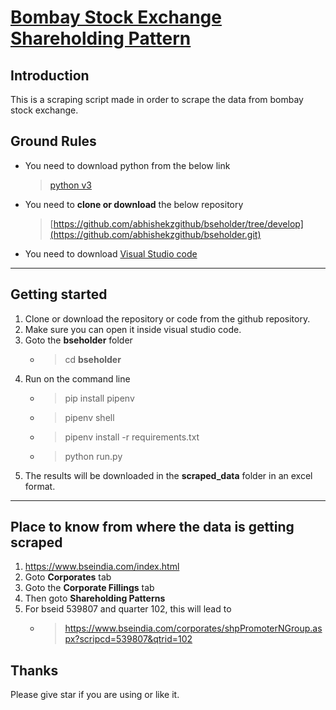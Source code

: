 # [Bombay Stock Exchange Shareholding Pattern](https://www.bseindia.com/index.html)

## Introduction

This is a scraping script made in order to scrape the data from bombay stock exchange.


## Ground Rules

-   You need to download  python from the below link
    >[python v3](https://www.python.org/downloads/)
    
-   You need to  **clone or download** the below repository
    >[https://github.com/abhishekzgithub/bseholder/tree/develop](https://github.com/abhishekzgithub/bseholder.git)

- You need to download [Visual Studio code](https://code.visualstudio.com/download)
    
--------------
 ## Getting started
 1. Clone or download the repository or code from the github repository.
 2. Make sure you can open it inside visual studio code.
 3. Goto the **bseholder** folder
    * > cd **bseholder**
 4. Run on the command line
    * > pip install pipenv
    * > pipenv shell
    * > pipenv install -r requirements.txt
    * > python run.py
 5. The results will be downloaded in the **scraped_data** folder in an excel format.
 
 -------------------
 ## Place to know from where the data is getting scraped
 1. https://www.bseindia.com/index.html
 2. Goto **Corporates** tab
 3. Goto the **Corporate Fillings** tab
 4. Then goto **Shareholding Patterns**
 5. For bseid 539807 and quarter 102, this will lead to
    * >https://www.bseindia.com/corporates/shpPromoterNGroup.aspx?scripcd=539807&qtrid=102 

 ## Thanks
 Please give star if you are using or like it.